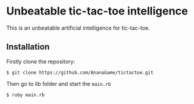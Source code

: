 # Unbeatable tic-tac-toe intelligence
This is an unbeatable artificial intelligence for tic-tac-toe.

## Installation
Firstly clone the repository: 
```
$ git clone https://github.com/AnanaGame/tictactoe.git
```

Then go to lib folder and start the `main.rb`
```
$ ruby main.rb
```
